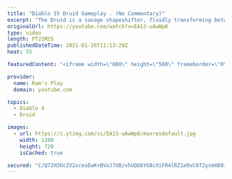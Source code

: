 ```yaml
---
title: "Diablo IV Druid Gameplay . (No Commentary)"
excerpt: "The Druid is a savage shapeshifter, fluidly transforming between the forms of a towering bear or a vicious werewolf to fight alongside the creatures of the wild."
originalUrl: https://youtube.com/watch?v=EA13-uAwWp8
type: video
length: PT21M2S
publishedDateTime: 2021-01-26T11:13:29Z
heat: 55

featuredContent: "<iframe width=\"800\" height=\"500\" frameborder=\"0\" src=\"https://www.youtube.com/embed/EA13-uAwWp8\" allow=\"accelerometer; autoplay; encrypted-media; gyroscope; picture-in-picture\" allowfullscreen></iframe>"

provider:
  name: Ram's Play
  domain: youtube.com

topics:
  - Diablo 4
  - Druid

images:
  - url: https://i.ytimg.com/vi/EA13-uAwWp8/maxresdefault.jpg
    width: 1280
    height: 720
    isCached: true

secured: "C/Q7ZH3OcZV2xceuEwK+BVoJ7UB/vhUQ66YG8cXiFR4lRZ1eOvC6T2ysmXB9i7iXPIjLSJDlcYHEDUP1IQOzJEVbKyoF5WH63Oxp3cBLCcl/rTzXA3mtEUL50P6HkAsNu3wZAo8NCf9v5ichnGADmWOyDjdrncZ4wlmxnTsrG8WGgraT/5GK5HzCsEAMxDgzwnWGNbYXRTYZJYgQR+HAqqJvFFxC5/h+a1NLEmMgxPB4gMHZ3xPGmm2WkNS7ON3qdJyLDNaLU5q1vEFtf2uc3ASDULw0rtIC6hP7lEGrg25ogtR9s/re/ZlSMIILFjgMy6451ht6UMbOKJ/3K78nsEAbW1GkLa+zaEVw8riuIYCSWSnY1peSLmHaPXbYa6QTvBO1wMmj/OxFEnDSWNHQrg3BXDsPMENov3dcyFxuy8UaxwQLhCnuoQHsgj+xooC+;a65r8WjNqmkmX5THHsWPbQ=="
---
```


